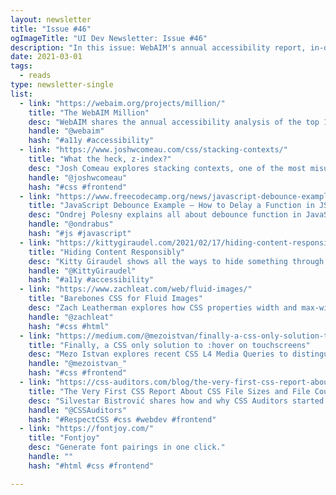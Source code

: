 ```yaml
---
layout: newsletter
title: "Issue #46"
ogImageTitle: "UI Dev Newsletter: Issue #46"
description: "In this issue: WebAIM's annual accessibility report, in-depth exploration of z-index, and JavaScript debounce function."
date: 2021-03-01
tags:
  - reads
type: newsletter-single
list:
  - link: "https://webaim.org/projects/million/"
    title: "The WebAIM Million"
    desc: "WebAIM shares the annual accessibility analysis of the top 1,000,000 home pages."
    handle: "@webaim"
    hash: "#a11y #accessibility"
  - link: "https://www.joshwcomeau.com/css/stacking-contexts/"
    title: "What the heck, z-index?"
    desc: "Josh Comeau explores stacking contexts, one of the most misunderstood mechanisms in CSS."
    handle: "@joshwcomeau"
    hash: "#css #frontend"
  - link: "https://www.freecodecamp.org/news/javascript-debounce-example/"
    title: "JavaScript Debounce Example – How to Delay a Function in JS (ES6)"
    desc: "Ondrej Polesny explains all about debounce function in JavaScript and how to create it."
    handle: "@ondrabus"
    hash: "#js #javascript"
  - link: "https://kittygiraudel.com/2021/02/17/hiding-content-responsibly/"
    title: "Hiding Content Responsibly"
    desc: "Kitty Giraudel shows all the ways to hide something through HTML or CSS and when to use it."
    handle: "@KittyGiraudel"
    hash: "#a11y #accessibility"
  - link: "https://www.zachleat.com/web/fluid-images/"
    title: "Barebones CSS for Fluid Images"
    desc: "Zach Leatherman explores how CSS properties width and max-width interact with width, height and scrset attributes."
    handle: "@zachleat"
    hash: "#css #html"
  - link: "https://medium.com/@mezoistvan/finally-a-css-only-solution-to-hover-on-touchscreens-c498af39c31c"
    title: "Finally, a CSS only solution to :hover on touchscreens"
    desc: "Mezo Istvan explores recent CSS L4 Media Queries to distinguish touchscreen devices."
    handle: "@mezoistvan_"
    hash: "#css #frontend"
  - link: "https://css-auditors.com/blog/the-very-first-css-report-about-css-file-sizes-and-file-count/"
    title: "The Very First CSS Report About CSS File Sizes and File Count"
    desc: "Silvestar Bistrović shares how and why CSS Auditors started and how they published the first CSS report about file sizes in FPL."
    handle: "@CSSAuditors"
    hash: "#RespectCSS #css #webdev #frontend"
  - link: "https://fontjoy.com/"
    title: "Fontjoy"
    desc: "Generate font pairings in one click."
    handle: ""
    hash: "#html #css #frontend"

---
```

